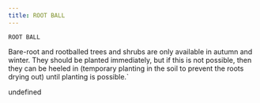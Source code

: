 ```yaml
---
title: ROOT BALL
---
```

`ROOT BALL`

Bare-root and rootballed trees and shrubs are only available in autumn and winter. They should be planted immediately, but if this is not possible, then they can be heeled in (temporary planting in the soil to prevent the roots drying out) until planting is possible.`

undefined